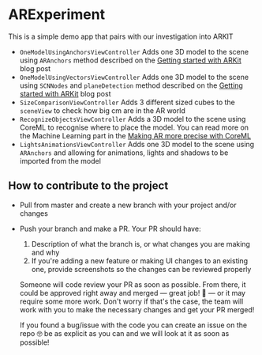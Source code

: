 # ARExperiment

This is a simple demo app that pairs with our investigation into ARKIT

* `OneModelUsingAnchorsViewController` Adds one 3D model to the scene using `ARAnchors` method described on the [Getting started with ARKit](https://www.novoda.com/blog/getting-started-with-arkit/) blog post
* `OneModelUsingVectorsViewController` Adds one 3D model to the scene using `SCNNodes` and `planeDetection` method described on the [Getting started with ARKit](https://www.novoda.com/blog/getting-started-with-arkit/) blog post
* `SizeComparisonViewController` Adds 3 different sized cubes to the `sceneView` to check how big cm are in the AR world
* `RecognizeObjectsViewController` Adds a 3D model to the scene using CoreML to recognise where to place the model. You can read more on the Machine Learning part in the [Making AR more precise with CoreML](https://www.novoda.com/blog/arkit-coreml/)
* `LightsAnimationsViewController` Adds one 3D model to the scene using `ARAnchors` and allowing for animations, lights and shadows to be imported from the model

## How to contribute to the project
- Pull from master and create a new branch with your project and/or changes
- Push your branch and make a PR. Your PR should have:
  1. Description of what the branch is, or what changes you are making and why
  2. If you're adding a new feature or making UI changes to an existing one, provide screenshots so the changes can be reviewed properly

  Someone will code review your PR as soon as possible. From there, it could be approved right away and merged — great job! :tada: — or it may require some more work. Don't worry if that's the case, the team will work with you to make the necessary changes and get your PR merged!

  If you found a bug/issue with the code you can create an issue on the repo 🤓 be as explicit as you can and we will look at it as soon as possible!

